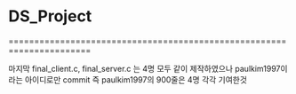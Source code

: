 # DS_Project

======================================================================

마지막 final_client.c, final_server.c 는 4명 모두 같이 제작하였으나
paulkim1997이라는 아이디로만 commit
즉 paulkim1997의 900줄은 4명 각각 기여한것
